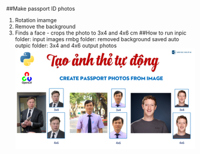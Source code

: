 ##Make passport ID photos
1. Rotation imamge
2. Remove the background
3. Finds a face - crops the photo to 3x4 and 4x6 cm
##How to run
    inpic folder: input images
    rmbg folder: removed background saved auto
    outpic folder: 3x4 and 4x6 output photos
![Screenshot](passport.png)
